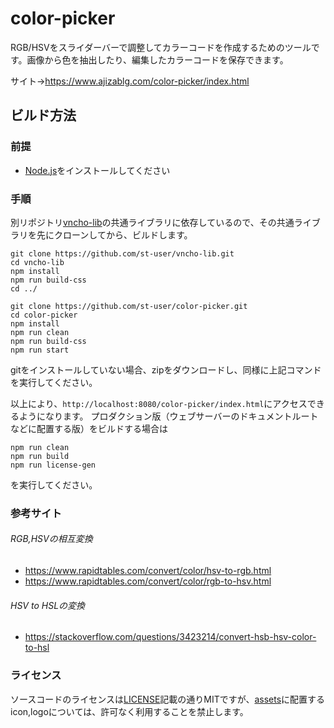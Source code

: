 # color-picker
RGB/HSVをスライダーバーで調整してカラーコードを作成するためのツールです。画像から色を抽出したり、編集したカラーコードを保存できます。

サイト→https://www.ajizablg.com/color-picker/index.html

## ビルド方法
### 前提
- [Node.js](https://nodejs.org/ja/)をインストールしてください

### 手順
別リポジトリ[vncho-lib](https://github.com/st-user/vncho-lib)の共通ライブラリに依存しているので、その共通ライブラリを先にクローンしてから、ビルドします。

```
git clone https://github.com/st-user/vncho-lib.git
cd vncho-lib
npm install
npm run build-css
cd ../

git clone https://github.com/st-user/color-picker.git
cd color-picker
npm install
npm run clean
npm run build-css
npm run start
```

gitをインストールしていない場合、zipをダウンロードし、同様に上記コマンドを実行してください。

以上により、`http://localhost:8080/color-picker/index.html`にアクセスできるようになります。
プロダクション版（ウェブサーバーのドキュメントルートなどに配置する版）をビルドする場合は
```
npm run clean
npm run build
npm run license-gen
```
を実行してください。


### 参考サイト
###### RGB,HSVの相互変換
- https://www.rapidtables.com/convert/color/hsv-to-rgb.html
- https://www.rapidtables.com/convert/color/rgb-to-hsv.html

###### HSV to HSLの変換
- https://stackoverflow.com/questions/3423214/convert-hsb-hsv-color-to-hsl


### ライセンス
ソースコードのライセンスは[LICENSE](https://github.com/st-user/color-picker/blob/master/LICENSE)記載の通りMITですが、[assets](https://github.com/st-user/color-picker/tree/master/assets)に配置するicon,logoについては、許可なく利用することを禁止します。
